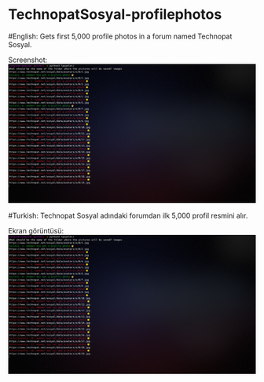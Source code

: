 # TechnopatSosyal-profilephotos

#English:
Gets first 5,000 profile photos in a forum named Technopat Sosyal.

Screenshot:
![alt text](https://raw.githubusercontent.com/efe3535/TechnopatSosyal-profilephotos/main/screenshot1.png)

#Turkish:
Technopat Sosyal adındaki forumdan ilk 5,000 profil resmini alır.

Ekran görüntüsü:
![alt text](https://raw.githubusercontent.com/efe3535/TechnopatSosyal-profilephotos/main/screenshot1.png)
